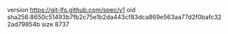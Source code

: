 version https://git-lfs.github.com/spec/v1
oid sha256:8650c51493b7fb2c75e1b2da443cf83dca869e563aa77d2f0bafc322ad79854b
size 8737
